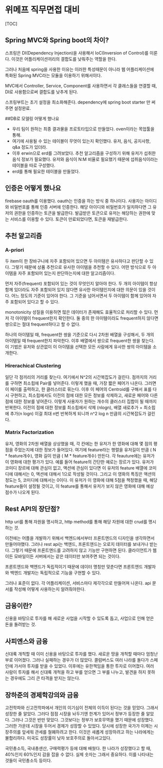 # 위메프 직무면접 대비

[TOC]

## Spring MVC와 Spring boot의 차이?

 스프링은 DI(Dependency Injection)을 사용해서 IoC(Inversion of Control)를 이룬다. 이것은 어플리케이션끼리의 결합도를 낮춰주는 역할을 한다.

 그러나 처음에 spring을 사용한 이유는 이러한 특성때문이 아니라 웹 어플리케이션에 특화된 Spring MVC라는 모듈을 이용하기 위해서이다.

 MVC에서 Controller, Service, Component를 사용하면서 각 클래스들을 연결할 때, DI로 사용함으로써 결합도를 낮추게 된다. 

 스프링부트는 초기 설정을 최소화해준다. dependency에 spring boot starter 만 써주면 설정완료.

##DB로 모델링 어떻게 했나요 

 - 우리 팀이 원하는 최종 결과물을 프로토타입으로 만들었다. oven이라는 목업툴을 통해.
- 여기에 사용될 수 있는 테이블이 무엇이 있는지 확인했다. 유저, 음식, 공지사항, q&a 정도가 있더라.
- 이후 erwin으로 erd를 그려보았다. 추천 알고리즘을 구성하기 위해 유저가 섭취한 음식 정보가 필요했다. 유저와 음식이 N:M 비율로 필요했기 때문에 섭취음식이라는 테이블을 따로 구성했다.
- erd를 통해 필요한 테이블을 만들었다.

## 인증은 어떻게 했나요

firebase oauth를 이용했다. oauth는 인증을 하는 방식 중 하나이다. 사용자는 아이디와 비밀번호를 통해 인증 서버에 인증한다. 해당 아이디와 비밀번호가 일치하다면 그 유저의 권한을 인증하는 토큰을 발급한다. 발급받은 토큰으로 유저는 해당하는 권한에 맞는 서비스를 이용할 수 있다. 토큰이 만료되었다면, 토큰을 재발급한다.

## 추천 알고리즘 

### A-priori

 두 item이 한 장바구니에 자주 포함되어 있으면 두 아이템은 유사하다고 판단할 수 있다. 그렇기 때문에 상품 추천으로 유사한 아이템을 추천할 수 있다. 어떤 방식으로 두 아이템을 자주 포함되어 있는지 판단하는지에 대한 알고리즘이다.

 먼저 자주(frequent) 포함되어 있는 것이 무엇인지 알아야 한다. 두 개의 아이템이 항상 함께 있더라도 자주 포함되어 있지 않다면 유사한 아이템인지에 대한 의문이 있을 것이다. 어느 정도의 기준이 있어야 한다. 그 기준을 넘어서면서 두 아이템이 함께 있어야 자주 포함되어 있다고 할 수 있다.

 monotonicity 성질을 이용하면 많은 데이터가 존재해도 효율적으로 처리할 수 있다. 먼저 각 아이템이 frequent한지 확인한다. 둘 중의 한 아이템이라도 frequent하지 않다면 쌍으로는 절대 frequent하다고 할 수 없다.

 하나의 아이템일 때, frequent한 쌍을 기준으로 다시 2차원 배열을 구성해서, 두 개의 아이템일 때 frequent한지 파악한다. 이후 배열에서 쌍으로 frequent한 쌍을 찾는다. 이 기법은 유저와 상관없이 이 아이템을 선택한 모든 사람에게 유사한 쌍의 아이템을 소개한다.

### Hirerachical Clustering

 일단 각 점끼리의 거리를 찾는다. 여기에서 N^2의 시간복잡도가 걸린다. 점까지의 거리를 구하면 최소힙에 Pair를 넣어준다. 이렇게 했을 때, 가장 짧은 페어가 나온다. 그러면 이 페이를 출력하고, 한 클러스터로 묶는다. 이후 이 페어의 Centroid를 구해서 표를 다시 구현하고, 최소힙에서도 이전의 점에 대한 모든 정보를 삭제하고, 새로운 페어와 다른 점에 대한 정보를 넣어준다. 이렇게 사용자가 원하는 개수의 클러스터 집합이 될 때까지 반복한다. 이전의 점에 대한 정보를 최소힙에서 삭제 (nlogn), 배열 새로추가 + 최소힙에 추가(n logn) 이걸 최대 n번 반복하게 되니까 n^2 log n 만큼의 시간복잡도가 걸린다.

### Matrix Factorization

 유저, 영화의 2차원 배열을 상상했을 때, 각 칸에는 한 유저가 한 영화에 대해 몇 점의 평점을 주었는지에 대한 정보가 들어있다. 여기에 feature라는 행렬을 유저길이 만큼 ( N * feature개수), 영화 길이 만큼 ( M * feature개수) 만든다. 각 feauture에는 유저가 이 영화에 대한 평가가 있다. 예를 들어 feature의 간단한 예로는 장르가 있다. 유저가 코미디 장르에 대해 관심이 없고, 액션에 관심이 있다면 이 유저의 feature 배열에 코미디에 대해서는 0, 액션에 대해서 1으로 작성될 것이다. 그리고 이 영화의 특징은 액션의 정도는 5, 코미디에 대해서는 0이다. 이 유저가 이 영화에 대해 5점을 책정했을 때, 해당 feature들이 설정될 것이고, 이 feature를 통해서 유저가 보지 않은 영화에 대해 예상 점수가 나오게 된다.

## Rest API의 장단점?

 http uri를 통해 자원을 명시하고, http method를 통해 해당 자원에 대한 crud를 명시하는 것.

  이전에는 어플을 개발하기 위해서 백엔드에서부터 프론트엔드의 디자인을 생각하면서 만들어야했다. 그러나 rest api는 백엔드, 프론트엔드는 오로지 데이터를 보내거나 받는다. 그렇기 때문에 프론트엔드를 고려하지 않고 기능만 구현하면 된다. 클라이언트가 웹이든 모바일이든 서버에서는 같은 데이터만 보여주면 되는 것이다.

 프론트엔드와 백엔드가 독립적이기 때문에 데이터 명칭만 맞춘다면 프론트엔드 개발자와 백엔드 개발자는 독립적으로 기능을 구현할 수 있다.

 그러나 표준이 없다. 각 어플리케이션, 서비스마다 제각각으로 만들어져 나온다. api 문서를 작성해 어떻게 사용하는지 알려줘야한다.

## 금융이란?

 신용을 바탕으로 투자를 해 새로운 사업을 시작할 수 있도록 돕고, 사업으로 인해 얻은 돈을 돌려받는 것.  

## 사피엔스와 금융

 신대륙 개척할 때 이미 신용을 바탕으로 투자를 했다. 새로운 땅을 개척할 때마다 엄청난 부로 이어졌다. 그러나 실패하는 경우가 더 많았다. 콜럼버스도 여러 나라를 돌다가 스페인에 가서야 투자를 받을 수 있었다. 이후에는 유한책임을 통한 투자로 이어졌다. 여러 사람이 투자를 해서 신대륙 개척을 하고 부를 얻으면 그 부를 나누고, 발견을 하지 못하는 경우에도 그리 큰 타격을 받지는 않는다. 

## 장하준의 경제학강의와 금융

 고전학파와 신고전학파에서 개인의 이기심이 전체의 이득이 된다는 것을 믿었다. 그래서 성장한 줄 알았다. 그러다 점점 시장을 놔두기엔 한계가 있어서 정부가 등장한 줄 알았다. 그러나 그것은 반만 맞았다. 그것보다는 정부가 보호무역을 했기 때문에 성장했다.  그러한 가운데 시장을 두어서 경제가 성장할 수 있었다. 당시에 성장한 국가가 이제는 시장주의를 앞세워 관세를 철폐하려고 한다. 이것은 새롭게 성장하려고 하는 나라에게는 불합리하다. 미국도 성장률이 낮자 보호주의로 돌아서고있다.

 국민총소득, 국내총샌산, 구매력평가 등에 대해 배웠다. 한 나라가 성장했다고 할 때, 40%인지 60%인지 감을 잡을 수 없다. 실제 숫자는 그래서 중요하다. 이를 나타내는 것들이 국민총소득 등이다. 